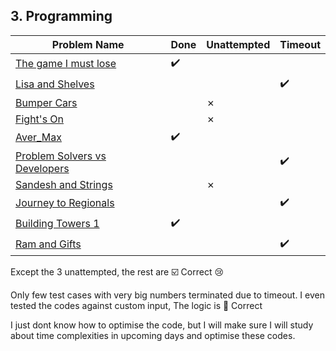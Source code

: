 ## 3. Programming

**Problem Name**|**Done**|**Unattempted**|**Timeout**
----------------|--------|---------------|-----------
[The game I must lose]()|:heavy_check_mark:|
[Lisa and Shelves]()|||:heavy_check_mark:
[Bumper Cars]()||&cross;||
[Fight's On]()||&cross;||
[Aver_Max]()|:heavy_check_mark:||
[Problem Solvers vs Developers]()|||:heavy_check_mark:
[Sandesh and Strings]()||&cross;||
[Journey to Regionals]()|||:heavy_check_mark:
[Building Towers 1]()|:heavy_check_mark:||
[Ram and Gifts]()|||:heavy_check_mark:


Except the 3 unattempted, the rest are ☑️ Correct 😢

Only few test cases with very big numbers terminated due to timeout. I even tested the codes against custom input, The logic is 💯 Correct

I just dont know how to optimise the code, but I will make sure I will study about time complexities in upcoming days and optimise these codes.
